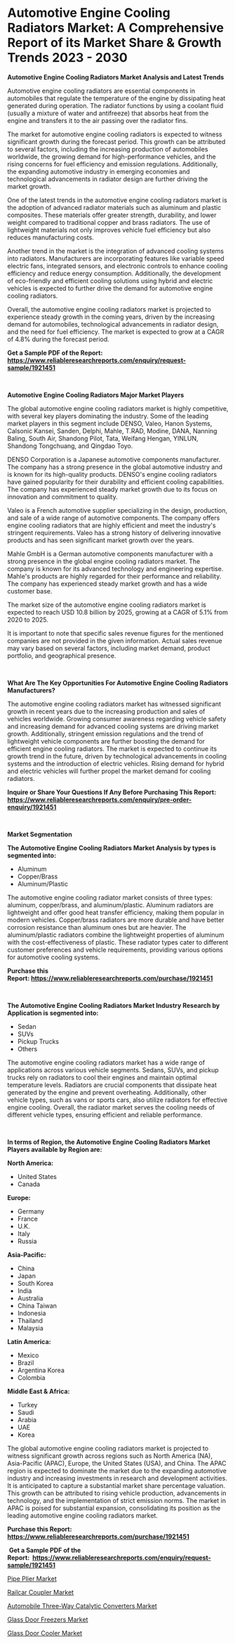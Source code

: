 <p><h1>Automotive Engine Cooling Radiators Market: A Comprehensive Report of its Market Share & Growth Trends 2023 - 2030</h1></p><p><strong>Automotive Engine Cooling Radiators Market Analysis and Latest Trends</strong></p>
<p><p>Automotive engine cooling radiators are essential components in automobiles that regulate the temperature of the engine by dissipating heat generated during operation. The radiator functions by using a coolant fluid (usually a mixture of water and antifreeze) that absorbs heat from the engine and transfers it to the air passing over the radiator fins.</p><p>The market for automotive engine cooling radiators is expected to witness significant growth during the forecast period. This growth can be attributed to several factors, including the increasing production of automobiles worldwide, the growing demand for high-performance vehicles, and the rising concerns for fuel efficiency and emission regulations. Additionally, the expanding automotive industry in emerging economies and technological advancements in radiator design are further driving the market growth.</p><p>One of the latest trends in the automotive engine cooling radiators market is the adoption of advanced radiator materials such as aluminum and plastic composites. These materials offer greater strength, durability, and lower weight compared to traditional copper and brass radiators. The use of lightweight materials not only improves vehicle fuel efficiency but also reduces manufacturing costs.</p><p>Another trend in the market is the integration of advanced cooling systems into radiators. Manufacturers are incorporating features like variable speed electric fans, integrated sensors, and electronic controls to enhance cooling efficiency and reduce energy consumption. Additionally, the development of eco-friendly and efficient cooling solutions using hybrid and electric vehicles is expected to further drive the demand for automotive engine cooling radiators.</p><p>Overall, the automotive engine cooling radiators market is projected to experience steady growth in the coming years, driven by the increasing demand for automobiles, technological advancements in radiator design, and the need for fuel efficiency. The market is expected to grow at a CAGR of 4.8% during the forecast period.</p></p>
<p><strong>Get a Sample PDF of the Report:&nbsp; <a href="https://www.reliableresearchreports.com/enquiry/request-sample/1921451">https://www.reliableresearchreports.com/enquiry/request-sample/1921451</a></strong></p>
<p>&nbsp;</p>
<p><strong>Automotive Engine Cooling Radiators Major Market Players</strong></p>
<p><p>The global automotive engine cooling radiators market is highly competitive, with several key players dominating the industry. Some of the leading market players in this segment include DENSO, Valeo, Hanon Systems, Calsonic Kansei, Sanden, Delphi, Mahle, T.RAD, Modine, DANA, Nanning Baling, South Air, Shandong Pilot, Tata, Weifang Hengan, YINLUN, Shandong Tongchuang, and Qingdao Toyo.</p><p>DENSO Corporation is a Japanese automotive components manufacturer. The company has a strong presence in the global automotive industry and is known for its high-quality products. DENSO's engine cooling radiators have gained popularity for their durability and efficient cooling capabilities. The company has experienced steady market growth due to its focus on innovation and commitment to quality. </p><p>Valeo is a French automotive supplier specializing in the design, production, and sale of a wide range of automotive components. The company offers engine cooling radiators that are highly efficient and meet the industry's stringent requirements. Valeo has a strong history of delivering innovative products and has seen significant market growth over the years.</p><p>Mahle GmbH is a German automotive components manufacturer with a strong presence in the global engine cooling radiators market. The company is known for its advanced technology and engineering expertise. Mahle's products are highly regarded for their performance and reliability. The company has experienced steady market growth and has a wide customer base.</p><p>The market size of the automotive engine cooling radiators market is expected to reach USD 10.8 billion by 2025, growing at a CAGR of 5.1% from 2020 to 2025.</p><p>It is important to note that specific sales revenue figures for the mentioned companies are not provided in the given information. Actual sales revenue may vary based on several factors, including market demand, product portfolio, and geographical presence.</p></p>
<p>&nbsp;</p>
<p><strong>What Are The Key Opportunities For Automotive Engine Cooling Radiators Manufacturers?</strong></p>
<p><p>The automotive engine cooling radiators market has witnessed significant growth in recent years due to the increasing production and sales of vehicles worldwide. Growing consumer awareness regarding vehicle safety and increasing demand for advanced cooling systems are driving market growth. Additionally, stringent emission regulations and the trend of lightweight vehicle components are further boosting the demand for efficient engine cooling radiators. The market is expected to continue its growth trend in the future, driven by technological advancements in cooling systems and the introduction of electric vehicles. Rising demand for hybrid and electric vehicles will further propel the market demand for cooling radiators.</p></p>
<p><strong>Inquire or Share Your Questions If Any Before Purchasing This Report: <a href="https://www.reliableresearchreports.com/enquiry/pre-order-enquiry/1921451">https://www.reliableresearchreports.com/enquiry/pre-order-enquiry/1921451</a></strong></p>
<p>&nbsp;</p>
<p><strong>Market Segmentation</strong></p>
<p><strong>The Automotive Engine Cooling Radiators Market Analysis by types is segmented into:</strong></p>
<p><ul><li>Aluminum</li><li>Copper/Brass</li><li>Aluminum/Plastic</li></ul></p>
<p><p>The automotive engine cooling radiator market consists of three types: aluminum, copper/brass, and aluminum/plastic. Aluminum radiators are lightweight and offer good heat transfer efficiency, making them popular in modern vehicles. Copper/brass radiators are more durable and have better corrosion resistance than aluminum ones but are heavier. The aluminum/plastic radiators combine the lightweight properties of aluminum with the cost-effectiveness of plastic. These radiator types cater to different customer preferences and vehicle requirements, providing various options for automotive cooling systems.</p></p>
<p><strong>Purchase this Report:&nbsp;<a href="https://www.reliableresearchreports.com/purchase/1921451">https://www.reliableresearchreports.com/purchase/1921451</a></strong></p>
<p>&nbsp;</p>
<p><strong>The Automotive Engine Cooling Radiators Market Industry Research by Application is segmented into:</strong></p>
<p><ul><li>Sedan</li><li>SUVs</li><li>Pickup Trucks</li><li>Others</li></ul></p>
<p><p>The automotive engine cooling radiators market has a wide range of applications across various vehicle segments. Sedans, SUVs, and pickup trucks rely on radiators to cool their engines and maintain optimal temperature levels. Radiators are crucial components that dissipate heat generated by the engine and prevent overheating. Additionally, other vehicle types, such as vans or sports cars, also utilize radiators for effective engine cooling. Overall, the radiator market serves the cooling needs of different vehicle types, ensuring efficient and reliable performance.</p></p>
<p>&nbsp;</p>
<p><strong>In terms of Region, the Automotive Engine Cooling Radiators Market Players available by Region are:</strong></p>
<p>
    <p> <strong> North America: </strong>
        <ul>
            <li>United States</li>
            <li>Canada</li>
        </ul>
        </p> 
    <p> <strong> Europe: </strong>
        <ul>
            <li>Germany</li>
            <li>France</li>
            <li>U.K.</li>
            <li>Italy</li>
            <li>Russia</li>
        </ul>
        </p> 
    <p> <strong> Asia-Pacific: </strong>
        <ul>
            <li>China</li>
            <li>Japan</li>
            <li>South Korea</li>
            <li>India</li>
            <li>Australia</li>
            <li>China Taiwan</li>
            <li>Indonesia</li>
            <li>Thailand</li>
            <li>Malaysia</li>
        </ul>
        </p> 
    <p> <strong> Latin America: </strong>
        <ul>
            <li>Mexico</li>
            <li>Brazil</li>
            <li>Argentina Korea</li>
            <li>Colombia</li>
        </ul>
        </p> 
    <p> <strong> Middle East & Africa: </strong>
        <ul>
            <li>Turkey</li>
            <li>Saudi</li>
            <li>Arabia</li>
            <li>UAE</li>
            <li>Korea</li>
        </ul>
    </p>
    </p>
<p><p>The global automotive engine cooling radiators market is projected to witness significant growth across regions such as North America (NA), Asia-Pacific (APAC), Europe, the United States (USA), and China. The APAC region is expected to dominate the market due to the expanding automotive industry and increasing investments in research and development activities. It is anticipated to capture a substantial market share percentage valuation. This growth can be attributed to rising vehicle production, advancements in technology, and the implementation of strict emission norms. The market in APAC is poised for substantial expansion, consolidating its position as the leading automotive engine cooling radiators market.</p></p>
<p><strong>Purchase this Report: <a href="https://www.reliableresearchreports.com/purchase/1921451">https://www.reliableresearchreports.com/purchase/1921451</a></strong></p>
<p>&nbsp;<strong>Get a Sample PDF of the Report:&nbsp;&nbsp;<a href="https://www.reliableresearchreports.com/enquiry/request-sample/1921451">https://www.reliableresearchreports.com/enquiry/request-sample/1921451</a></strong></p>
<p><strong></strong></p>
<p><p><a href="https://www.linkedin.com/pulse/pipe-plier-market-size-share-amp-trends-analysis-report-application-tlc0e/">Pipe Plier Market</a></p><p><a href="https://www.linkedin.com/pulse/railcar-coupler-market-challenges-opportunities-growth-7ht3e/">Railcar Coupler Market</a></p><p><a href="https://github.com/grishafomin4852/Market-Research-Report-List-1/blob/main/automobile-three-way-catalytic-converters-market.md">Automobile Three-Way Catalytic Converters Market</a></p><p><a href="https://medium.com/@besaagolli28/glass-door-freezers-market-furnishes-information-on-market-share-market-trends-and-market-growth-f9d7fd430483">Glass Door Freezers Market</a></p><p><a href="https://medium.com/@albanaduro2018/glass-door-cooler-market-size-reveals-the-best-marketing-channels-in-global-industry-6e2fe7ac3c4c">Glass Door Cooler Market</a></p></p>